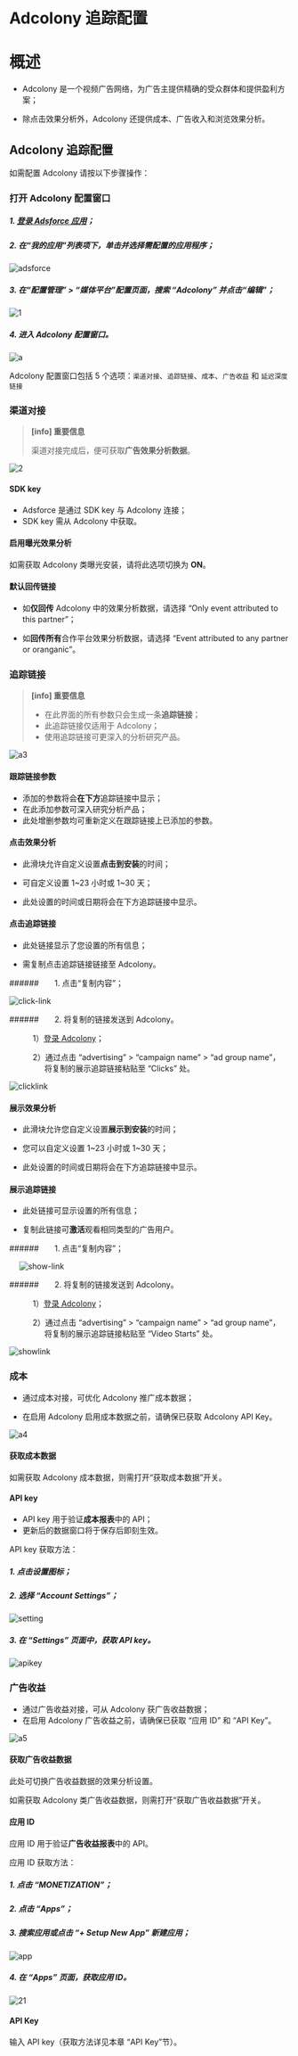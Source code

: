 # **Adcolony 追踪配置**

# 概述

* Adcolony 是一个视频广告网络，为广告主提供精确的受众群体和提供盈利方案；

* 除点击效果分析外，Adcolony 还提供成本、广告收入和浏览效果分析。

## Adcolony 追踪配置

  如需配置 Adcolony 请按以下步骤操作：

### 打开 Adcolony 配置窗口

##### 1. [登录 Adsforce 应用](<https://demo-portal.adsforce.io/login>)；

##### 2. 在“我的应用”列表项下，单击并选择需配置的应用程序；

![adsforce](adsforce.png)

##### 3. 在“配置管理” > “媒体平台”配置页面，搜索 “Adcolony” 并点击“编辑”；    

![1](1.png)

##### 4. 进入 **Adcolony** 配置窗口。

![a](a.png)

Adcolony 配置窗口包括 5 个选项：`渠道对接`、`追踪链接`、`成本`、`广告收益` 和 `延迟深度链接`

### 渠道对接

> **[info] 重要信息**
>
> 渠道对接完成后，便可获取**广告效果分析数据**。

![2](2.png)

#### SDK key

* Adsforce 是通过 SDK key 与 Adcolony 连接；
* SDK key 需从 Adcolony 中获取。

#### 启用曝光效果分析

如需获取 Adcolony 类曝光安装，请将此选项切换为 **ON**。

#### 默认回传链接

* 如**仅回传** Adcolony 中的效果分析数据，请选择 “Only event attributed to this partner”；

* 如**回传所有**合作平台效果分析数据，请选择 “Event attributed to any partner or oranganic”。

### 追踪链接

> **[info] 重要信息**
>
> * 在此界面的所有参数只会生成一条**追踪链接**；
> * 此追踪链接仅适用于 Adcolony；
> * 使用追踪链接可更深入的分析研究产品。

![a3](a3.png)

#### 跟踪链接参数

* 添加的参数将会**在下方**追踪链接中显示；
* 在此添加参数可深入研究分析产品；
* 此处增删参数均可重新定义在跟踪链接上已添加的参数。

#### 点击效果分析

* 此滑块允许自定义设置**点击到安装**的时间；

* 可自定义设置 1~23 小时或 1~30 天；

* 此处设置的时间或日期将会在下方追踪链接中显示。

#### 点击追踪链接

* 此处链接显示了您设置的所有信息；

* 需复制点击追踪链接链接至 Adcolony。

######&ensp;&ensp;&ensp;&ensp;1. 点击“复制内容”；

![click-link](click-link.png)

######&ensp;&ensp;&ensp;&ensp;2. 将复制的链接发送到 Adcolony。

&ensp;&ensp;&ensp;&ensp;&ensp;&ensp;1）[登录 Adcolony](https://clients.adcolony.com/login)；

&ensp;&ensp;&ensp;&ensp;&ensp;&ensp;2）通过点击 “advertising” > “campaign name” > “ad group name”，<br>&ensp;&ensp;&ensp;&ensp;&ensp;&ensp;&ensp;&ensp;&ensp;将复制的展示追踪链接粘贴至 “Clicks” 处。

![clicklink](clicklink.png)

#### 展示效果分析

* 此滑块允许您自定义设置**展示到安装**的时间；

* 您可以自定义设置 1~23 小时或 1~30 天；

* 此处设置的时间或日期将会在下方追踪链接中显示。

#### 展示追踪链接

* 此处链接可显示设置的所有信息；

* 复制此链接可**激活**观看相同类型的广告用户。          

######&ensp;&ensp;&ensp;&ensp;1. 点击“复制内容”；

&ensp; &ensp;![show-link](show-link.png)

######&ensp;&ensp;&ensp;&ensp;2. 将复制的链接发送到 Adcolony。

&ensp;&ensp;&ensp;&ensp;&ensp;&ensp;1）[登录 Adcolony](https://clients.adcolony.com/login)；

&ensp;&ensp;&ensp;&ensp;&ensp;&ensp;2）通过点击 “advertising” > “campaign name” > “ad group name”，<br>&ensp;&ensp;&ensp;&ensp;&ensp;&ensp;&ensp;&ensp;&ensp;将复制的展示追踪链接粘贴至 “Video Starts” 处。

![showlink](showlink.png)  

### 成本

* 通过成本对接，可优化 Adcolony 推广成本数据；

* 在启用 Adcolony 启用成本数据之前，请确保已获取 Adcolony API Key。

![a4](a4.png)

#### 获取成本数据

如需获取 Adcolony 成本数据，则需打开“获取成本数据”开关。

#### API key

* API key 用于验证**成本报表**中的 API；
* 更新后的数据窗口将于保存后即刻生效。

API key 获取方法：

##### 1. 点击设置图标；

##### 2. 选择 “Account Settings”；

![setting](setting.png)

##### 3. 在 “Settings” 页面中，获取 API key。

![apikey](apikey.png)

### 广告收益

* 通过广告收益对接，可从 Adcolony 获广告收益数据；
* 在启用 Adcolony 广告收益之前，请确保已获取 “应用 ID” 和 “API Key”。

![a5](a5.png)

#### 获取广告收益数据

此处可切换广告收益数据的效果分析设置。

如需获取 Adcolony 类广告收益数据，则需打开“获取广告收益数据”开关。

#### 应用 ID

应用 ID 用于验证**广告收益报表**中的 API。

应用 ID 获取方法：

##### 1. 点击 “MONETIZATION”；

##### 2. 点击 “Apps”；

##### 3. 搜索应用或点击 “+ Setup New App” 新建应用；

![app](app.png)

##### 4. 在 “Apps” 页面，获取应用 ID。

![21](21.png)

#### API Key

输入 API key（获取方法详见本章 “API Key”节）。
